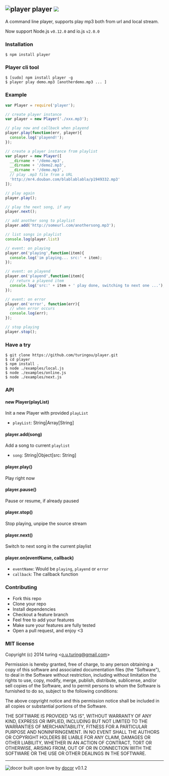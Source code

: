 ## ![player](http://ww2.sinaimg.cn/large/61ff0de3gw1eg98y1go77j201q00zwe9.jpg) player ![](https://badge.fury.io/js/player.png)

A command line player, supports play mp3 both from url and local stream.

Now support Node.js `v0.12.0` and io.js `v2.0.0`

### Installation

````
$ npm install player
````

### Player cli tool

```
$ [sudo] npm install player -g
$ player play demo.mp3 [anotherdemo.mp3 ... ]
```

### Example

````javascript
var Player = require('player');

// create player instance
var player = new Player('./xxx.mp3');

// play now and callback when playend
player.play(function(err, player){
  console.log('playend!');
});

// create a player instance from playlist
var player = new Player([
  __dirname + '/demo.mp3',
  __dirname + '/demo2.mp3',
  __dirname + '/demo.mp3',
  // play .mp3 file from a URL
  'http://mr4.douban.com/blablablabla/p1949332.mp3'
]);

// play again
player.play();

// play the next song, if any
player.next();

// add another song to playlist
player.add('http://someurl.com/anothersong.mp3');

// list songs in playlist
console.log(player.list)

// event: on playing
player.on('playing',function(item){
  console.log('im playing... src:' + item);
});

// event: on playend
player.on('playend',function(item){
  // return a playend item
  console.log('src:' + item + ' play done, switching to next one ...');
});

// event: on error
player.on('error', function(err){
  // when error occurs
  console.log(err);
});

// stop playing
player.stop();
````

### Have a try

````
$ git clone https://github.com/turingou/player.git
$ cd player
$ npm install .
$ node ./examples/local.js
$ node ./examples/online.js
$ node ./examples/next.js
````

### API

#### new Player(playList)

Init a new Player with provided `playList`

- `playList`: String|Array[String]

#### player.add(song)

Add a song to current `playlist`

- `song`: String|Object[src: String]

#### player.play()

Play right now

#### player.pause()

Pause or resume, if already paused

#### player.stop()

Stop playing, unpipe the source stream

#### player.next()

Switch to next song in the current playlist

#### player.on(eventName, callback)

- `eventName`: Would be `playing`, `playend` or `error`
- `callback`: The callback function

### Contributing
- Fork this repo
- Clone your repo
- Install dependencies
- Checkout a feature branch
- Feel free to add your features
- Make sure your features are fully tested
- Open a pull request, and enjoy <3

### MIT license
Copyright (c) 2014 turing &lt;o.u.turing@gmail.com&gt;

Permission is hereby granted, free of charge, to any person obtaining a copy
of this software and associated documentation files (the &quot;Software&quot;), to deal
in the Software without restriction, including without limitation the rights
to use, copy, modify, merge, publish, distribute, sublicense, and/or sell
copies of the Software, and to permit persons to whom the Software is
furnished to do so, subject to the following conditions:

The above copyright notice and this permission notice shall be included in
all copies or substantial portions of the Software.

THE SOFTWARE IS PROVIDED &quot;AS IS&quot;, WITHOUT WARRANTY OF ANY KIND, EXPRESS OR
IMPLIED, INCLUDING BUT NOT LIMITED TO THE WARRANTIES OF MERCHANTABILITY,
FITNESS FOR A PARTICULAR PURPOSE AND NONINFRINGEMENT. IN NO EVENT SHALL THE
AUTHORS OR COPYRIGHT HOLDERS BE LIABLE FOR ANY CLAIM, DAMAGES OR OTHER
LIABILITY, WHETHER IN AN ACTION OF CONTRACT, TORT OR OTHERWISE, ARISING FROM,
OUT OF OR IN CONNECTION WITH THE SOFTWARE OR THE USE OR OTHER DEALINGS IN
THE SOFTWARE.

---
![docor](https://cdn1.iconfinder.com/data/icons/windows8_icons_iconpharm/26/doctor.png)
built upon love by [docor](https://github.com/turingou/docor.git) v0.1.2
